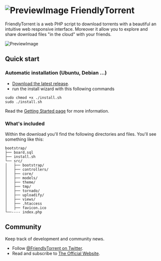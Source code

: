 ![PreviewImage](http://friendlytorrent.com/img/logo-mini.png)  FriendlyTorrent
=======

FriendlyTorrent is a web PHP script to download torrents with a beautiful an intuitive web responsive interface.
Moreover it allow you to explore and share download files "in the cloud" with your friends.

![PreviewImage](http://friendlytorrent.com/img/home.png) 


## Quick start

### Automatic installation (Ubuntu, Debian ...)
* [Download the latest release](https://github.com/Cclleemm/FriendlyTorrent/archive/master.zip).
* run the install wizard with this following commands

``` 
sudo chmod +x ./install.sh
sudo ./install.sh 
```

Read the [Getting Started page](http:/friendlytorrent.com) for more information.

### What's included

Within the download you'll find the following directories and files. You'll see something like this:

```
bootstrap/
├── board.sql
├── install.sh
└── src/
│   ├── bootstrap/
│   ├── controllers/
│   ├── core/
│   ├── models/
│   ├── theme/
│   ├── tmp/
│   ├── tornado/
│   ├── uploadify/
│   ├── views/
│   ├── .htaccess
│   ├── favicon.ico
└──---- index.php
```

## Community

Keep track of development and community news.

* Follow [@FriendlyTorrent on Twitter](http://twitter.com/friendlytorrent).
* Read and subscribe to [The Official Website](http://friendlytorrent.com).



